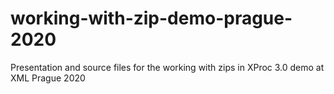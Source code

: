 # working-with-zip-demo-prague-2020
Presentation and source files for the working with zips in XProc 3.0 demo at XML Prague 2020
